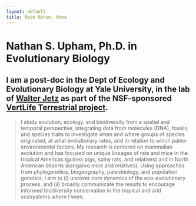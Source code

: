 ```yaml
---
layout: default
title: Nate Upham, Home
---
```

# Nathan S. Upham, Ph.D. in Evolutionary Biology

## I am a post-doc in the Dept of Ecology and Evolutionary Biology at Yale University, in the lab of [Walter Jetz](http://jetzlab.yale.edu/) as part of the NSF-sponsored [VertLife Terrestrial project](http://vertlife.org/).

> I study evolution, ecology, and biodiversity from a spatial and temporal perspective, integrating data from molecules (DNA), fossils, and species traits to investigate when and where groups of species originated, at what evolutionary rates, and in relation to which paleo-environmental factors.  My research is centered on mammalian evolution and has focused on unique lineages of rats and mice in the tropical Americas (guinea pigs, spiny rats, and relatives) and in North American deserts (kangaroo mice and relatives).  Using approaches from phylogenetics, biogeography, paleobiology, and population genetics, I aim to (i) uncover core dynamics of the eco-evolutionary process, and (ii) broadly communicate the results to encourage informed biodiversity conservation in the tropical and arid ecosystems where I work.
